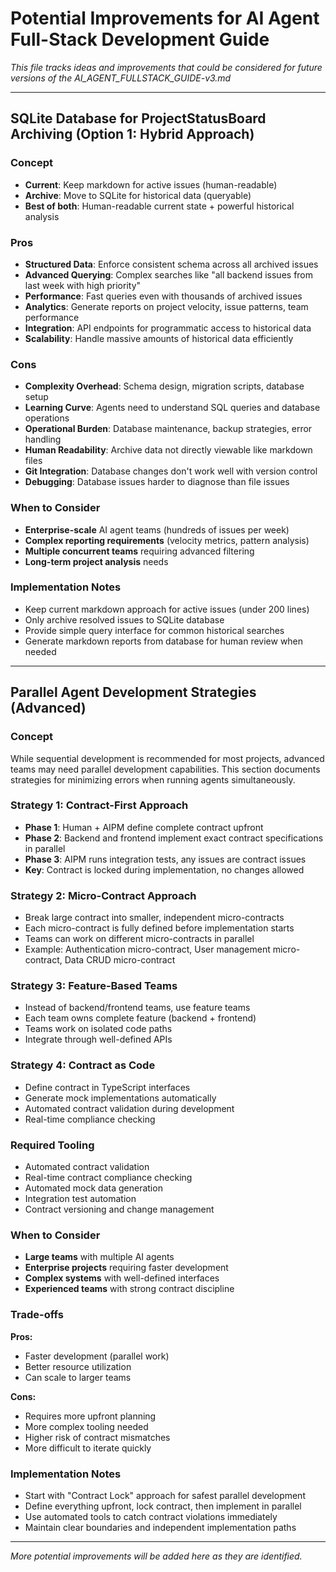 # Potential Improvements for AI Agent Full-Stack Development Guide

*This file tracks ideas and improvements that could be considered for future versions of the AI_AGENT_FULLSTACK_GUIDE-v3.md*

---

## SQLite Database for ProjectStatusBoard Archiving (Option 1: Hybrid Approach)

### **Concept**
- **Current**: Keep markdown for active issues (human-readable)
- **Archive**: Move to SQLite for historical data (queryable)
- **Best of both**: Human-readable current state + powerful historical analysis

### **Pros**
- **Structured Data**: Enforce consistent schema across all archived issues
- **Advanced Querying**: Complex searches like "all backend issues from last week with high priority"
- **Performance**: Fast queries even with thousands of archived issues
- **Analytics**: Generate reports on project velocity, issue patterns, team performance
- **Integration**: API endpoints for programmatic access to historical data
- **Scalability**: Handle massive amounts of historical data efficiently

### **Cons**
- **Complexity Overhead**: Schema design, migration scripts, database setup
- **Learning Curve**: Agents need to understand SQL queries and database operations
- **Operational Burden**: Database maintenance, backup strategies, error handling
- **Human Readability**: Archive data not directly viewable like markdown files
- **Git Integration**: Database changes don't work well with version control
- **Debugging**: Database issues harder to diagnose than file issues

### **When to Consider**
- **Enterprise-scale** AI agent teams (hundreds of issues per week)
- **Complex reporting requirements** (velocity metrics, pattern analysis)
- **Multiple concurrent teams** requiring advanced filtering
- **Long-term project analysis** needs

### **Implementation Notes**
- Keep current markdown approach for active issues (under 200 lines)
- Only archive resolved issues to SQLite database
- Provide simple query interface for common historical searches
- Generate markdown reports from database for human review when needed

---

## Parallel Agent Development Strategies (Advanced)

### **Concept**
While sequential development is recommended for most projects, advanced teams may need parallel development capabilities. This section documents strategies for minimizing errors when running agents simultaneously.

### **Strategy 1: Contract-First Approach**
- **Phase 1**: Human + AIPM define complete contract upfront
- **Phase 2**: Backend and frontend implement exact contract specifications in parallel
- **Phase 3**: AIPM runs integration tests, any issues are contract issues
- **Key**: Contract is locked during implementation, no changes allowed

### **Strategy 2: Micro-Contract Approach**
- Break large contract into smaller, independent micro-contracts
- Each micro-contract is fully defined before implementation starts
- Teams can work on different micro-contracts in parallel
- Example: Authentication micro-contract, User management micro-contract, Data CRUD micro-contract

### **Strategy 3: Feature-Based Teams**
- Instead of backend/frontend teams, use feature teams
- Each team owns complete feature (backend + frontend)
- Teams work on isolated code paths
- Integrate through well-defined APIs

### **Strategy 4: Contract as Code**
- Define contract in TypeScript interfaces
- Generate mock implementations automatically
- Automated contract validation during development
- Real-time compliance checking

### **Required Tooling**
- Automated contract validation
- Real-time contract compliance checking
- Automated mock data generation
- Integration test automation
- Contract versioning and change management

### **When to Consider**
- **Large teams** with multiple AI agents
- **Enterprise projects** requiring faster development
- **Complex systems** with well-defined interfaces
- **Experienced teams** with strong contract discipline

### **Trade-offs**
**Pros:**
- Faster development (parallel work)
- Better resource utilization
- Can scale to larger teams

**Cons:**
- Requires more upfront planning
- More complex tooling needed
- Higher risk of contract mismatches
- More difficult to iterate quickly

### **Implementation Notes**
- Start with "Contract Lock" approach for safest parallel development
- Define everything upfront, lock contract, then implement in parallel
- Use automated tools to catch contract violations immediately
- Maintain clear boundaries and independent implementation paths

---

*More potential improvements will be added here as they are identified.*
